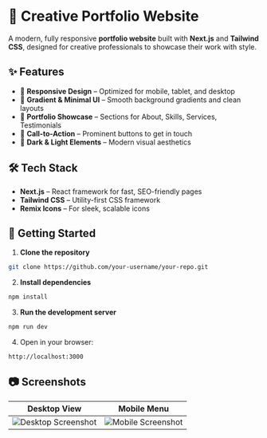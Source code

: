 # 🎨 Creative Portfolio Website

A modern, fully responsive **portfolio website** built with **Next.js** and **Tailwind CSS**, designed for creative professionals to showcase their work with style.

## ✨ Features

* 📱 **Responsive Design** – Optimized for mobile, tablet, and desktop
* 🎨 **Gradient & Minimal UI** – Smooth background gradients and clean layouts
* 📂 **Portfolio Showcase** – Sections for About, Skills, Services, Testimonials
* 🎯 **Call-to-Action** – Prominent buttons to get in touch
* 🌙 **Dark & Light Elements** – Modern visual aesthetics

## 🛠️ Tech Stack

* **Next.js** – React framework for fast, SEO-friendly pages
* **Tailwind CSS** – Utility-first CSS framework
* **Remix Icons** – For sleek, scalable icons

## 🚀 Getting Started

1. **Clone the repository**

```bash
git clone https://github.com/your-username/your-repo.git
```

2. **Install dependencies**

```bash
npm install
```

3. **Run the development server**

```bash
npm run dev
```

4. Open in your browser:

```
http://localhost:3000
```

## 📷 Screenshots

| Desktop View                                     | Mobile Menu                                    |
| ------------------------------------------------ | ---------------------------------------------- |
| ![Desktop Screenshot](./screenshots/desktop.png) | ![Mobile Screenshot](./screenshots/mobile.png) |
